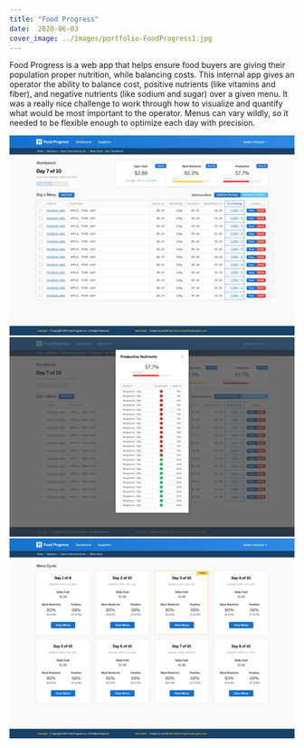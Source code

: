 ```yaml
---
title: "Food Progress"
date:  2020-06-03
cover_image: ../images/portfolio-FoodProgress1.jpg
---
```

Food Progress is a web app that helps ensure food buyers are giving their population proper nutrition, while balancing costs. This internal app gives an operator the ability to balance cost, positive nutrients (like vitamins and fiber), and negative nutrients (like sodium and sugar) over a given menu. It was a really nice challenge to work through how to visualize and quantify what would be most important to the operator. Menus can 
vary wildly, so it needed to be flexible enough to optimize each day with precision.

![Food Progress Dashboard](../images/portfolio-FoodProgress1.jpg)
![Food Progress Dashboard](../images/portfolio-FoodProgress2.jpg)
![Food Progress Dashboard](../images/portfolio-FoodProgress3.jpg)
